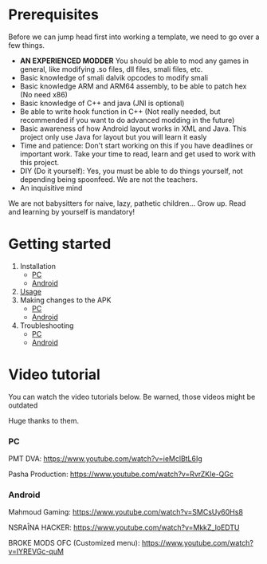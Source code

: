 # Prerequisites
Before we can jump head first into working a template, we need to go over a few things.

* **AN EXPERIENCED MODDER** You should be able to mod any games in general, like modifying .so files, dll files, smali files, etc.
* Basic knowledge of smali dalvik opcodes to modify smali
* Basic knowledge ARM and ARM64 assembly, to be able to patch hex (No need x86)
* Basic knowledge of C++ and java (JNI is optional)
* Be able to write hook function in C++ (Not really needed, but recommended if you want to do advanced modding in the future)
* Basic awareness of how Android layout works in XML and Java. This project only use Java for layout but you will learn it easly
* Time and patience: Don't start working on this if you have deadlines or important work. Take your time to read, learn and get used to work with this project.
* DIY (Do it yourself): Yes, you must be able to do things yourself, not depending being spoonfeed. We are not the teachers.
* An inquisitive mind

We are not babysitters for naive, lazy, pathetic children... Grow up. Read and learning by yourself is mandatory!

# Getting started

1. Installation
    * [PC](Installation-(PC))
    * [Android](Installation-(Android))
2. [Usage](Usage)
3. Making changes to the APK
    * [PC](Making-changes-to-the-APK-(PC))
    * [Android](Making-changes-to-the-APK-(Android))
4. Troubleshooting
    * [PC](Troubleshooting-(PC))
    * [Android](Troubleshooting-(Android))

# Video tutorial

You can watch the video tutorials below. Be warned, those videos might be outdated

Huge thanks to them.

### PC

PMT DVA: https://www.youtube.com/watch?v=ieMclBtL6Ig

Pasha Production: https://www.youtube.com/watch?v=RvrZKIe-QGc

### Android
Mahmoud Gaming: https://www.youtube.com/watch?v=SMCsUy60Hs8

NSRAÎNA HACKER: https://www.youtube.com/watch?v=MkkZ_loEDTU

BROKE MODS OFC (Customized menu): https://www.youtube.com/watch?v=IYREVGc-quM